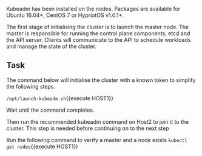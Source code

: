 

Kubeadm has been installed on the nodes. Packages are available for Ubuntu 16.04+, CentOS 7 or HypriotOS v1.0.1+.

The first stage of initialising the cluster is to launch the master node. The master is responsible for running the control plane components, etcd and the API server. Clients will communicate to the API to schedule workloads and manage the state of the cluster.

## Task

The command below will initialise the cluster with a known token to simplify the following steps.

`/opt/launch-kubeadm.sh`{{execute HOST1}}

Wait until the command completes.

Then run the recommended kubeadm command on Host2 to join it to the cluster. This step is needed before continuing on to the next step

Run the following command to verify a master and a node exists
`kubectl get nodes`{{execute HOST1}}


